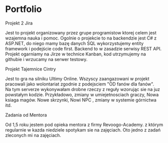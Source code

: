 # Portfolio

Projekt 2 Jira 

Jest to projekt organizowany przez grupe programistow ktorej celem jest wzajemna nauka i pomoc.
Ogolnie o projekcie to  na backendzie jest C# z ASP.NET, do niego mamy bazę danych SQL wykorzystujemy entity framework i podejście code first. 
Backend to w zasadzie serwisy REST API. Projekt ogarniamy na Jirze w technice Kanban, kod utrzymujemy na githubie i wrzucamy na serwer testowy.




Projekt Tajemnice Cintry

Jest to gra na silniku Ultimy Online. Wszyscy zaangazowani w projekt pracowali jako wolontariat zgodnie z podejsciem "OD fanów dla fanów".  
Na tym serverze wykonywałam drobne rzeczy z reguły wzorując sie na juz powstałym kodzie.  Przykładowo, zmiany w umiejetnosciach graczy, Nowa ksiaga magów. 
Nowe skrzynki, Nowi NPC , zmiany w systemie górnictwa itd.


Zadania od Mentora

Od 1,5 roku jestem pod opieka mentora z firmy Revoogo-Academy. z którym regularnie w kazda niedziele spotykam sie na zajęciach.
Oto jedno z zadań zleconych mi na zajęciach. 


